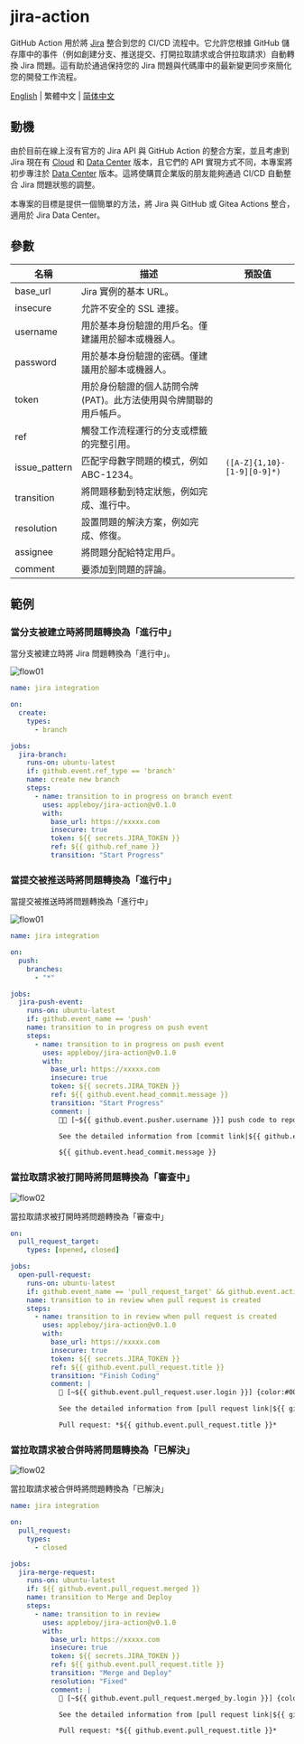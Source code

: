 # jira-action

GitHub Action 用於將 [Jira][1] 整合到您的 CI/CD 流程中。它允許您根據 GitHub 儲存庫中的事件（例如創建分支、推送提交、打開拉取請求或合併拉取請求）自動轉換 Jira 問題。這有助於通過保持您的 Jira 問題與代碼庫中的最新變更同步來簡化您的開發工作流程。

[1]: https://www.atlassian.com/software/jira/data-center

[English](./README.md) | 繁體中文 | [简体中文](./README.zh-cn.md)

## 動機

由於目前在線上沒有官方的 Jira API 與 GitHub Action 的整合方案，並且考慮到 Jira 現在有 [Cloud][5] 和 [Data Center][6] 版本，且它們的 API 實現方式不同，本專案將初步專注於 [Data Center][6] 版本。這將使購買企業版的朋友能夠通過 CI/CD 自動整合 Jira 問題狀態的調整。

本專案的目標是提供一個簡單的方法，將 Jira 與 GitHub 或 Gitea Actions 整合，適用於 Jira Data Center。

[5]: https://developer.atlassian.com/cloud/jira/platform/
[6]: https://developer.atlassian.com/server/jira/platform/

## 參數

| 名稱          | 描述                                                               | 預設值                      |
| ------------- | ------------------------------------------------------------------ | --------------------------- |
| base_url      | Jira 實例的基本 URL。                                              |                             |
| insecure      | 允許不安全的 SSL 連接。                                            |                             |
| username      | 用於基本身份驗證的用戶名。僅建議用於腳本或機器人。                 |                             |
| password      | 用於基本身份驗證的密碼。僅建議用於腳本或機器人。                   |                             |
| token         | 用於身份驗證的個人訪問令牌 (PAT)。此方法使用與令牌關聯的用戶帳戶。 |                             |
| ref           | 觸發工作流程運行的分支或標籤的完整引用。                           |                             |
| issue_pattern | 匹配字母數字問題的模式，例如 ABC-1234。                            | `([A-Z]{1,10}-[1-9][0-9]*)` |
| transition    | 將問題移動到特定狀態，例如完成、進行中。                           |                             |
| resolution    | 設置問題的解決方案，例如完成、修復。                               |                             |
| assignee      | 將問題分配給特定用戶。                                             |                             |
| comment       | 要添加到問題的評論。                                               |                             |

## 範例

### 當分支被建立時將問題轉換為「進行中」

當分支被建立時將 Jira 問題轉換為「進行中」。

![flow01](./images/flow01.png)

```yaml
name: jira integration

on:
  create:
    types:
      - branch

jobs:
  jira-branch:
    runs-on: ubuntu-latest
    if: github.event.ref_type == 'branch'
    name: create new branch
    steps:
      - name: transition to in progress on branch event
        uses: appleboy/jira-action@v0.1.0
        with:
          base_url: https://xxxxx.com
          insecure: true
          token: ${{ secrets.JIRA_TOKEN }}
          ref: ${{ github.ref_name }}
          transition: "Start Progress"
```

### 當提交被推送時將問題轉換為「進行中」

當提交被推送時將問題轉換為「進行中」

![flow01](./images/flow01.png)

```yaml
name: jira integration

on:
  push:
    branches:
      - "*"

jobs:
  jira-push-event:
    runs-on: ubuntu-latest
    if: github.event_name == 'push'
    name: transition to in progress on push event
    steps:
      - name: transition to in progress on push event
        uses: appleboy/jira-action@v0.1.0
        with:
          base_url: https://xxxxx.com
          insecure: true
          token: ${{ secrets.JIRA_TOKEN }}
          ref: ${{ github.event.head_commit.message }}
          transition: "Start Progress"
          comment: |
            🧑‍💻 [~${{ github.event.pusher.username }}] push code to repository {color:#ff8b00}*${{ github.repository }}*{color} {color:#00875A}*${{ github.ref }}*{color} branch.

            See the detailed information from [commit link|${{ github.event.head_commit.url }}].

            ${{ github.event.head_commit.message }}
```

### 當拉取請求被打開時將問題轉換為「審查中」

![flow02](./images/flow02.png)

當拉取請求被打開時將問題轉換為「審查中」

```yaml
on:
  pull_request_target:
    types: [opened, closed]

jobs:
  open-pull-request:
    runs-on: ubuntu-latest
    if: github.event_name == 'pull_request_target' && github.event.action == 'opened'
    name: transition to in review when pull request is created
    steps:
      - name: transition to in review when pull request is created
        uses: appleboy/jira-action@v0.1.0
        with:
          base_url: https://xxxxx.com
          insecure: true
          token: ${{ secrets.JIRA_TOKEN }}
          ref: ${{ github.event.pull_request.title }}
          transition: "Finish Coding"
          comment: |
            🔧 [~${{ github.event.pull_request.user.login }}] {color:#00875A}*${{ github.event.pull_request.state }}*{color} pull request from repository {color:#ff8b00}*${{ github.repository }}*{color} {color:#00875A}*${{ github.event.pull_request.head.ref }}*{color} to {color:#00875A}*${{ github.event.pull_request.base.ref }}*{color}.

            See the detailed information from [pull request link|${{ github.event.pull_request.html_url }}].

            Pull request: *${{ github.event.pull_request.title }}*
```

### 當拉取請求被合併時將問題轉換為「已解決」

![flow02](./images/flow02.png)

當拉取請求被合併時將問題轉換為「已解決」

```yaml
name: jira integration

on:
  pull_request:
    types:
      - closed

jobs:
  jira-merge-request:
    runs-on: ubuntu-latest
    if: ${{ github.event.pull_request.merged }}
    name: transition to Merge and Deploy
    steps:
      - name: transition to in review
        uses: appleboy/jira-action@v0.1.0
        with:
          base_url: https://xxxxx.com
          insecure: true
          token: ${{ secrets.JIRA_TOKEN }}
          ref: ${{ github.event.pull_request.title }}
          transition: "Merge and Deploy"
          resolution: "Fixed"
          comment: |
            🔀 [~${{ github.event.pull_request.merged_by.login }}] {color:#00875A}*merged*{color} pull request from repository {color:#ff8b00}*${{ github.repository }}*{color} {color:#00875A}*${{ github.event.pull_request.head.ref }}*{color} branch to {color:#00875A}*${{ github.event.pull_request.base.ref }}*{color} branch.

            See the detailed information from [pull request link|${{ github.event.pull_request.html_url }}].

            Pull request: *${{ github.event.pull_request.title }}*
```
